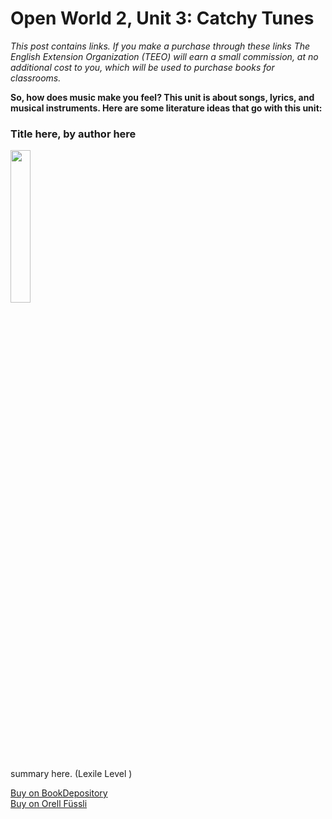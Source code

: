 

# Open World 2, Unit 3: Catchy Tunes
*This post contains links. If you make a purchase through these links The English Extension Organization (TEEO) will earn a small commission, at no additional cost to you, which will be used to purchase books for classrooms.*

**So, how does music make you feel?  This unit is about songs, lyrics, and musical instruments.  Here are some literature ideas that go with this unit:** 


### Title here, by author here

<img src="imgurlinkhere.png" width="25%" />

summary here.  (Lexile Level     )

<a href="bookdepository link here" rel="nofollow"> Buy on BookDepository</a>  
<a href="orell fussli link here" rel="nofollow">Buy on Orell Füssli</a> 

<!--stackedit_data:
eyJoaXN0b3J5IjpbLTc2NTYxMTIxNSwtMTc0Nzc5OTkzXX0=
-->